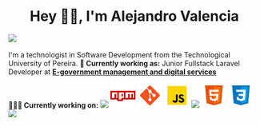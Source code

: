 <h1 align="center"> Hey 👋🏽, I'm Alejandro Valencia </h1>

<img  widht="500" height="550" src="https://user-images.githubusercontent.com/68349791/149235002-d0f52a00-3178-48dd-ac1f-8794f7fca4b3.gif">

I'm a technologist in Software Development from the Technological University of Pereira.
**💼 Currently working as:** Junior Fullstack Laravel Developer at <a href="https://www.risaralda.gov.co/" target="_blank"><b>E-government management and digital services</b></a>

**👨🏻‍💻 Currently working on:**
<code><a href="https://laravel.com/" target="_blank"><img height="50" src="https://www.vectorlogo.zone/util/preview.html?image=/logos/laravel/laravel-icon.svg"></a></code>
<code><a href="https://www.npmjs.com/" target="_blank"><img height="50" src="https://raw.githubusercontent.com/chandan-reddy-k/chandan-reddy-k/master/assets/npm.png"></a></code>
<code><a href="https://github.com/" target="_blank"><img height="50" src="https://raw.githubusercontent.com/chandan-reddy-k/chandan-reddy-k/master/assets/git.png"></a></code>
<code><a href="https://www.javascript.com/" target="_blank"><img height="50" src="https://raw.githubusercontent.com/chandan-reddy-k/chandan-reddy-k/master/assets/js.png"></a></code>
<code><a href="https://ubuntu.com/" target="_blank"><img height="50" src="https://www.vectorlogo.zone/util/preview.html?image=/logos/linux/linux-ar21.svg"></a></code>
<code><a href="https://lenguajehtml.com/" target="_blank"><img height="50" src="https://raw.githubusercontent.com/chandan-reddy-k/chandan-reddy-k/master/assets/html.png"></a></code>
<code><a href="https://devdocs.io/css/" target="_blank"><img height="50" src="https://raw.githubusercontent.com/chandan-reddy-k/chandan-reddy-k/master/assets/css.png"></a></code>
<code><a href="" target="_blank"><img height="50" src="https://www.vectorlogo.zone/util/preview.html?image=/logos/mysql/mysql-ar21.svg"></a></code>


